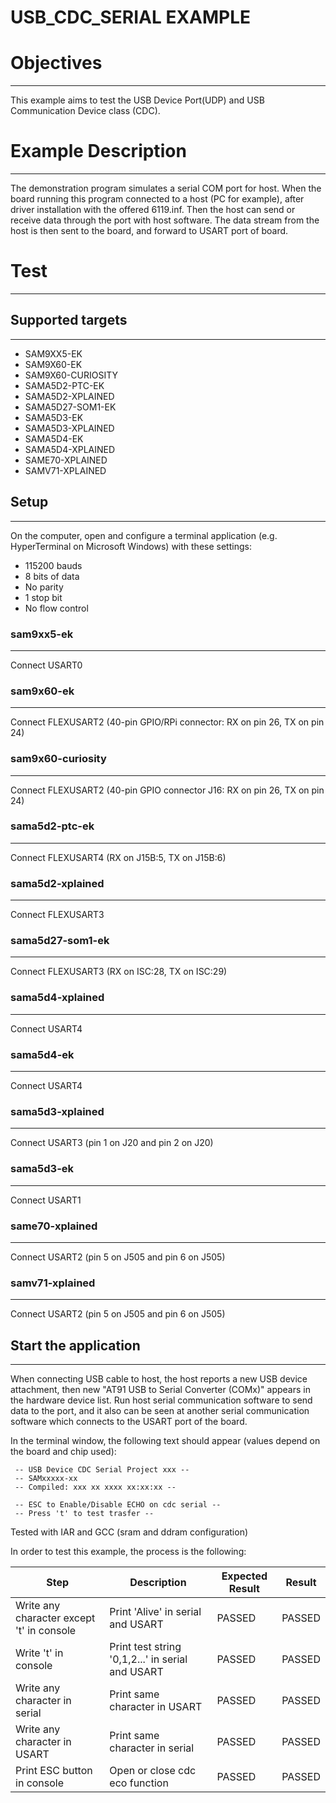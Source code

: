 USB_CDC_SERIAL EXAMPLE
======================

# Objectives
------------
This example aims to test the USB Device Port(UDP) and USB Communication Device
class (CDC).

# Example Description
---------------------
The demonstration program simulates a serial COM port for host. When the board
running this program connected to a host (PC for example), after driver
installation with the offered 6119.inf. Then the host can send or receive data
through the port with host software. The data stream from the host is then sent
to the board, and forward to USART port of board.

# Test
------
## Supported targets
--------------------
* SAM9XX5-EK
* SAM9X60-EK
* SAM9X60-CURIOSITY
* SAMA5D2-PTC-EK
* SAMA5D2-XPLAINED
* SAMA5D27-SOM1-EK
* SAMA5D3-EK
* SAMA5D3-XPLAINED
* SAMA5D4-EK
* SAMA5D4-XPLAINED
* SAME70-XPLAINED
* SAMV71-XPLAINED

## Setup
--------
On the computer, open and configure a terminal application (e.g. HyperTerminal
on Microsoft Windows) with these settings:
 - 115200 bauds
 - 8 bits of data
 - No parity
 - 1 stop bit
 - No flow control

### sam9xx5-ek
--------------------
Connect USART0

### sam9x60-ek
--------------------
Connect FLEXUSART2 (40-pin GPIO/RPi connector: RX on pin 26, TX on pin 24)

### sam9x60-curiosity
--------------------
Connect FLEXUSART2 (40-pin GPIO connector J16: RX on pin 26, TX on pin 24)

### sama5d2-ptc-ek
--------------------
Connect FLEXUSART4 (RX on J15B:5, TX on J15B:6)

### sama5d2-xplained
--------------------
Connect FLEXUSART3

### sama5d27-som1-ek
--------------------
Connect FLEXUSART3 (RX on ISC:28, TX on ISC:29)

### sama5d4-xplained
--------------------
Connect USART4

### sama5d4-ek
--------------
Connect USART4

### sama5d3-xplained
--------------------
Connect USART3 (pin 1 on J20 and pin 2 on J20)

### sama5d3-ek
--------------------
Connect USART1

### same70-xplained
--------------------
Connect USART2 (pin 5 on J505 and pin 6 on J505)

### samv71-xplained
--------------------
Connect USART2 (pin 5 on J505 and pin 6 on J505)

## Start the application
------------------------

When connecting USB cable to host, the host reports a new USB device
attachment, then new "AT91 USB to Serial Converter (COMx)" appears in the
hardware device list. Run host serial communication software to send data to
the port, and it also can be seen at another serial communication software
which connects to the USART port of the board.

In the terminal window, the following text should appear (values depend on the
board and chip used):
```
 -- USB Device CDC Serial Project xxx --
 -- SAMxxxxx-xx
 -- Compiled: xxx xx xxxx xx:xx:xx --

 -- ESC to Enable/Disable ECHO on cdc serial --
 -- Press 't' to test trasfer --
```

Tested with IAR and GCC (sram and ddram configuration)

In order to test this example, the process is the following:

Step | Description | Expected Result | Result
-----|-------------|-----------------|-------
Write any character except 't' in console | Print 'Alive' in serial and USART | PASSED | PASSED
Write 't' in console |  Print test string '0,1,2...' in serial and USART | PASSED | PASSED
Write any character in serial | Print same character in USART | PASSED | PASSED
Write any character in USART | Print same character in serial | PASSED | PASSED
Print ESC button in console | Open or close cdc eco function | PASSED | PASSED

